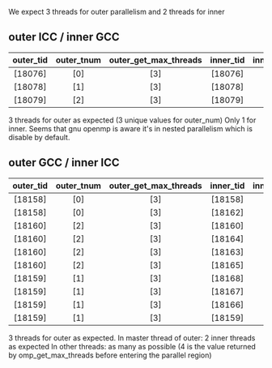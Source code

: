 We expect 3 threads for outer parallelism and 2 threads for inner

## outer ICC / inner GCC
outer_tid | outer_tnum | outer_get_max_threads | inner_tid | inner_tnum | inner_get_num_threads | inner_get_max_threads
|:---:|:---:|:---:|:---:|:---:|:---:|:---:|
[18076] | [0] | [3] | [18076] | [0] | [1] | [3]
[18078] | [1] | [3] | [18078] | [0] | [1] | [3]
[18079] | [2] | [3] | [18079] | [0] | [1] | [3]

3 threads for outer as expected (3 unique values for outer_num)
Only 1 for inner. Seems that gnu openmp is aware it's in nested parallelism which is disable by default.

## outer GCC / inner ICC
outer_tid | outer_tnum | outer_get_max_threads | inner_tid | inner_tnum | inner_get_num_threads | inner_get_max_threads
|:---:|:---:|:---:|:---:|:---:|:---:|:---:|
[18158] | [0] | [3] | [18158] | [0] | [2] | [2]
[18158] | [0] | [3] | [18162] | [1] | [2] | [2]
[18160] | [2] | [3] | [18160] | [0] | [4] | [4]
[18160] | [2] | [3] | [18164] | [2] | [4] | [4]
[18160] | [2] | [3] | [18163] | [1] | [4] | [4]
[18160] | [2] | [3] | [18165] | [3] | [4] | [4]
[18159] | [1] | [3] | [18168] | [3] | [4] | [4]
[18159] | [1] | [3] | [18167] | [2] | [4] | [4]
[18159] | [1] | [3] | [18166] | [1] | [4] | [4]
[18159] | [1] | [3] | [18159] | [0] | [4] | [4]

3 threads for outer as expected.
In master thread of outer: 2 inner threads as expected
In other threads: as many as possible (4 is the value returned by omp_get_max_threads before entering the parallel region)
